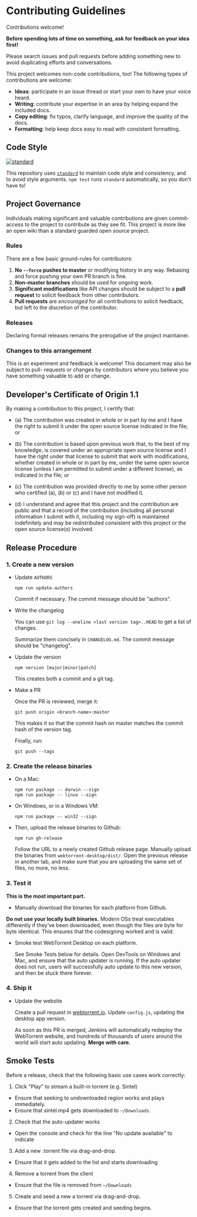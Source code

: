# Contributing Guidelines

Contributions welcome!

**Before spending lots of time on something, ask for feedback on your idea first!**

Please search issues and pull requests before adding something new to avoid duplicating
efforts and conversations.

This project welcomes non-code contributions, too! The following types of contributions
are welcome:

- **Ideas**: participate in an issue thread or start your own to have your voice heard.
- **Writing**: contribute your expertise in an area by helping expand the included docs.
- **Copy editing**: fix typos, clarify language, and improve the quality of the docs.
- **Formatting**: help keep docs easy to read with consistent formatting.

## Code Style

[![standard][standard-image]][standard-url]

This repository uses [`standard`][standard-url] to maintain code style and consistency,
and to avoid style arguments. `npm test` runs `standard` automatically, so you don't have
to!

[standard-image]: https://cdn.rawgit.com/feross/standard/master/badge.svg
[standard-url]: https://github.com/feross/standard

## Project Governance

Individuals making significant and valuable contributions are given commit-access to the
project to contribute as they see fit. This project is more like an open wiki than a
standard guarded open source project.

### Rules

There are a few basic ground-rules for contributors:

1. **No `--force` pushes to master** or modifying history in any way. Rebasing and force pushing your own PR branch is fine.
2. **Non-master branches** should be used for ongoing work.
3. **Significant modifications** like API changes should be subject to a **pull request**
   to solicit feedback from other contributors.
4. **Pull requests** are *encouraged* for all contributions to solicit feedback, but left to
   the discretion of the contributor.

### Releases

Declaring formal releases remains the prerogative of the project maintainer.

### Changes to this arrangement

This is an experiment and feedback is welcome! This document may also be subject to pull-
requests or changes by contributors where you believe you have something valuable to add
or change.

## Developer's Certificate of Origin 1.1

By making a contribution to this project, I certify that:

- (a) The contribution was created in whole or in part by me and I have the right to
  submit it under the open source license indicated in the file; or

- (b) The contribution is based upon previous work that, to the best of my knowledge, is
  covered under an appropriate open source license and I have the right under that license
  to submit that work with modifications, whether created in whole or in part by me, under
  the same open source license (unless I am permitted to submit under a different
  license), as indicated in the file; or

- (c) The contribution was provided directly to me by some other person who certified
  (a), (b) or (c) and I have not modified it.

- (d) I understand and agree that this project and the contribution are public and that a
  record of the contribution (including all personal information I submit with it,
  including my sign-off) is maintained indefinitely and may be redistributed consistent
  with this project or the open source license(s) involved.

## Release Procedure

### 1. Create a new version

- Update `AUTHORS`

  ```
  npm run update-authors
  ```

  Commit if necessary. The commit message should be "authors".

- Write the changelog

  You can use `git log --oneline <last version tag>..HEAD` to get a list of changes.

  Summarize them concisely in `CHANGELOG.md`. The commit  message should be "changelog".

- Update the version

  ```
  npm version [major|minor|patch]
  ```

  This creates both a commit and a git tag.

- Make a PR

  Once the PR is reviewed, merge it:

  ```
  git push origin <branch-name>:master
  ```

  This makes it so that the commit hash on master matches the commit hash of the version tag.

  Finally, run:

  ```
  git push --tags
  ```

### 2. Create the release binaries

- On a Mac:

  ```
  npm run package -- darwin --sign
  npm run package -- linux --sign
  ```

- On Windows, or in a Windows VM:

  ```
  npm run package -- win32 --sign
  ```

- Then, upload the release binaries to Github:

  ```
  npm run gh-release
  ```

  Follow the URL to a newly created Github release page. Manually upload the binaries from
  `webtorrent-desktop/dist/`. Open the previous release in another tab, and make sure that you
  are uploading the same set of files, no more, no less.

### 3. Test it

**This is the most important part.**

 - Manually download the binaries for each platform from Github.

  **Do not use your locally built binaries.** Modern OSs treat executables differently if they've
  been downloaded, even though the files are byte for byte identical. This ensures that the
  codesigning worked and is valid.

- Smoke test WebTorrent Desktop on each platform.

  See Smoke Tests below for details. Open DevTools
  on Windows and Mac, and ensure that the auto updater is running. If the auto updater does not
  run, users will successfully auto update to this new version, and then be stuck there forever.

### 4. Ship it

- Update the website

  Create a pull request in [webtorrent.io](https://github.com/feross/webtorrent.io). Update
  `config.js`, updating the desktop app version.

  As soon as this PR is merged, Jenkins will automatically redeploy the WebTorrent website, and
  hundreds of thousands of users around the world will start auto updating. **Merge with care.**

## Smoke Tests

Before a release, check that the following basic use cases work correctly:

1. Click "Play" to stream a built-in torrent (e.g. Sintel)
  - Ensure that seeking to undownloaded region works and plays immediately.
  - Ensure that sintel.mp4 gets downloaded to `~/Downloads`.

2. Check that the auto-updater works
  - Open the console and check for the line "No update available" to indicate

3. Add a new .torrent file via drag-and-drop.
  - Ensure that it gets added to the list and starts downloading

4. Remove a torrent from the client
  - Ensure that the file is removed from `~/Downloads`

5. Create and seed a new a torrent via drag-and-drop.
  - Ensure that the torrent gets created and seeding begins.
